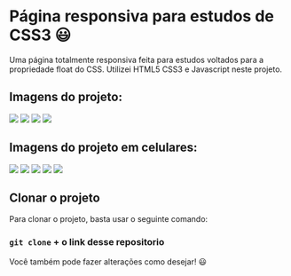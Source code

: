 # Página responsiva para estudos de CSS3 :smiley:

Uma página totalmente responsiva feita para estudos voltados para a propriedade float do CSS. Utilizei HTML5 CSS3 e Javascript neste projeto.

## Imagens do projeto:
![](prints/print1.png)
![](prints/print2.png)
![](prints/print3.png)
![](prints/print4.png)

## Imagens do projeto em celulares:


![](prints/print5.png)
![](prints/print6.png)
![](prints/print7.png)
![](prints/print8.png)
![](prints/print9.png)

## Clonar o projeto

Para clonar o projeto, basta usar o seguinte comando:

### `git clone` + o link desse repositorio

Você também pode fazer alterações como desejar! :smiley:
